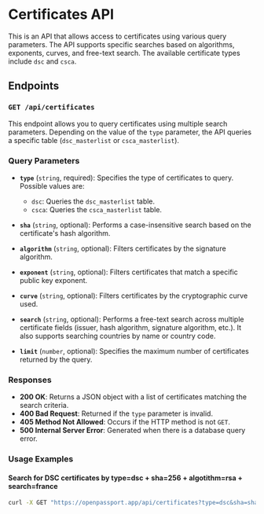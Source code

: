 # Certificates API

This is an API that allows access to certificates using various query parameters. The API supports specific searches based on algorithms, exponents, curves, and free-text search. The available certificate types include `dsc` and `csca`.

## Endpoints

### `GET /api/certificates`

This endpoint allows you to query certificates using multiple search parameters. Depending on the value of the `type` parameter, the API queries a specific table (`dsc_masterlist` or `csca_masterlist`).

### Query Parameters

- **`type`** (`string`, required): Specifies the type of certificates to query. Possible values are:
  - `dsc`: Queries the `dsc_masterlist` table.
  - `csca`: Queries the `csca_masterlist` table.
  
- **`sha`** (`string`, optional): Performs a case-insensitive search based on the certificate's hash algorithm.
  
- **`algorithm`** (`string`, optional): Filters certificates by the signature algorithm.
  
- **`exponent`** (`string`, optional): Filters certificates that match a specific public key exponent.
  
- **`curve`** (`string`, optional): Filters certificates by the cryptographic curve used.
  
- **`search`** (`string`, optional): Performs a free-text search across multiple certificate fields (issuer, hash algorithm, signature algorithm, etc.). It also supports searching countries by name or country code.
  
- **`limit`** (`number`, optional): Specifies the maximum number of certificates returned by the query.

### Responses

- **200 OK**: Returns a JSON object with a list of certificates matching the search criteria.
- **400 Bad Request**: Returned if the `type` parameter is invalid.
- **405 Method Not Allowed**: Occurs if the HTTP method is not `GET`.
- **500 Internal Server Error**: Generated when there is a database query error.

### Usage Examples

#### Search for DSC certificates by type=dsc + sha=256 + algotithm=rsa + search=france
```bash
curl -X GET "https://openpassport.app/api/certificates?type=dsc&sha=sha256&algorithm=rsa&search=france"
